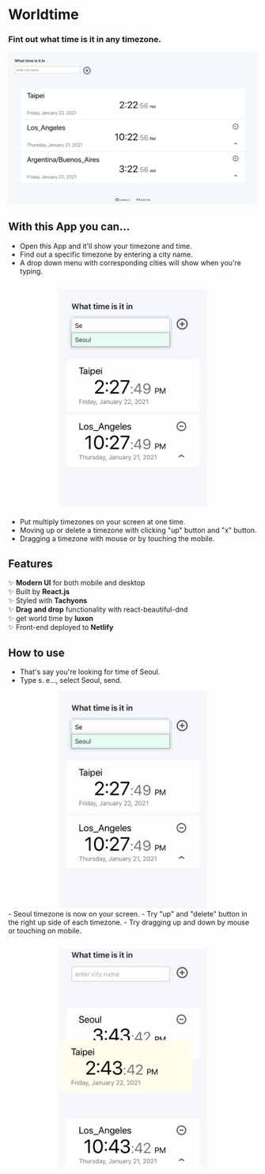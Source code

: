 # Worldtime
### Fint out what time is it in any timezone.

<div align="center">
  <img src="example/worldtime-luxon_screenshot.png" alt="worldtime-luxon screenshot" width="600px" />
  <br>
</div>

## With this App you can...

- Open this App and it'll show your timezone and time.
- Find out a specific timezone by entering a city name.
- A drop down menu with corresponding cities will show when you're typing.


<h2 align="center">
  <img src="example/worldtime-luxon_seoul.jpeg" alt="worldtime-luxon dropdown" width="300px" />
  <br>
</h2>

- Put multiply timezones on your screen at one time.
- Moving up or delete a timezone with clicking "up" button and "x" button.
- Dragging a timezone with mouse or by touching the mobile.

## Features

✨ **Modern UI** for both mobile and desktop\
✨ Built by **React.js**\
✨ Styled with **Tachyons**\
✨ **Drag and drop** functionality with react-beautiful-dnd\
✨ get world time by **luxon**\
✨ Front-end deployed to **Netlify**

## How to use

- That's say you're looking for time of Seoul.
- Type s. e..., select Seoul, send.
<div align="center">
  <img src="example/worldtime-luxon_seoul.jpeg" alt="worldtime-luxon dropdown" width="300px" />
  <br>
</div>
- Seoul timezone is now on your screen.
- Try "up" and "delete" button in the right up side of each timezone.
- Try dragging up and down by mouse or touching on mobile.
<h2 align="center">
  <img src="example/worldtime-luxon_drag1.jpeg" alt="worldtime-luxon dropdown" width="300px" />
  <br>
</h2>
